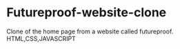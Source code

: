# Futureproof-website-clone
Clone of the home page from a website called futureproof. HTML,CSS,JAVASCRIPT
